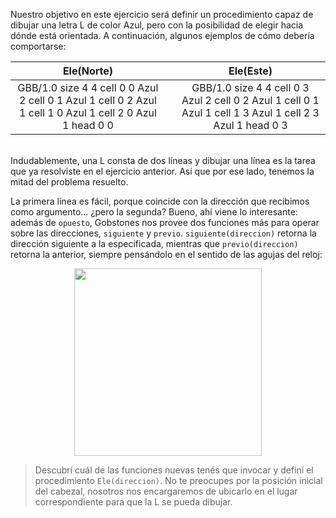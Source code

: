 Nuestro objetivo en este ejercicio será definir un procedimiento capaz de dibujar una letra L de color Azul, pero con la posibilidad de elegir hacia dónde está orientada. A continuación, algunos ejemplos de cómo debería comportarse:

<table class= "table table-borderless" style="width:100%">
  <thead>
  <tr>
    <th style="text-align: center">Ele(Norte)</th>
    <th style="text-align: center"></th> 
    <th style="text-align: center">Ele(Este)</th>
  </tr>
  </thead>
  <tbody>
  <tr>
    <td style="text-align: center">  
      <gs-board>
        GBB/1.0
        size 4 4
        cell 0 0 Azul 2
        cell 0 1 Azul 1
        cell 0 2 Azul 1
        cell 1 0 Azul 1
        cell 2 0 Azul 1
        head 0 0
      </gs-board>
    </td>
    <td style="text-align: center"></td> 
    <td style="text-align: center">
      <gs-board>
        GBB/1.0
        size 4 4
        cell 0 3 Azul 2
        cell 0 2 Azul 1
        cell 0 1 Azul 1
        cell 1 3 Azul 1
        cell 2 3 Azul 1
        head 0 3
      </gs-board>
    </td>
  </tr>
  <tbody>
</table>

<br>
Indudablemente, una L consta de dos líneas y dibujar una línea es la tarea que ya resolviste en el ejercicio anterior. Así que por ese lado, tenemos la mitad del problema resuelto.

La primera línea es fácil, porque coincide con la dirección que recibimos como argumento... ¿pero la segunda? Bueno, ahí viene lo interesante: además de `opuesto`, Gobstones nos provee dos funciones más para operar sobre las direcciones, `siguiente` y `previo`. `siguiente(direccion)` retorna la dirección siguiente a la especificada, mientras que `previo(direccion)` retorna la anterior, siempre pensándolo en el sentido de las agujas del reloj:

<center> <img src="https://raw.githubusercontent.com/sagrado-corazon-alcal/mumuki-guia-fundamentos-expresiones/master/images/rosa-de-los-vientos.png" width=300 /> </center> 

> Descubrí cuál de las funciones nuevas tenés que invocar y definí el procedimiento `Ele(direccion)`. No te preocupes por la posición inicial del cabezal, nosotros nos encargaremos de ubicarlo en el lugar correspondiente para que la L se pueda dibujar.